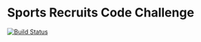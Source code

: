 # Sports Recruits Code Challenge

[![Build Status](https://travis-ci.com/AndyWendt/sports-recruits-challenge3.svg?branch=master)](https://travis-ci.com/AndyWendt/sports-recruits-challenge3)
